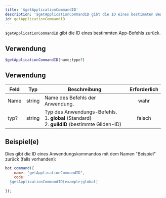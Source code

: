 ```yaml
---
title: '$getApplicationCommandID'
description: '$getApplicationCommandID gibt die ID eines bestimmten Bewerbungsbefehls zurück.'
id: getApplicationCommandID
---
```


`$getApplicationCommandID` gibt die ID eines bestimmten App-Befehls zurück.

## Verwendung

```php
$getApplicationCommandID[name;type?]
```

## Verwendung

| Feld | Typ    | Beschreibung                                                                                                        | Erforderlich |
| ---- | ------ | ------------------------------------------------------------------------------------------------------------------- |:------------:|
| Name | string | Name des Befehls der Anwendung.                                                                                     |     wahr     |
| typ? | string | Typ des Anwendungs-Befehls. <br /> 1. **global** (Standard) <br /> 2. **guildID** (bestimmte Gilden-ID) |    falsch    |

## Beispiel(e)

Dies gibt die ID eines Anwendungskommandos mit dem Namen "Beispiel" zurück (falls vorhanden):

```javascript
bot.command({
    name: "getApplicationCommandID",
    code: `
  $getApplicationCommandID[example;global]
  `
});
```